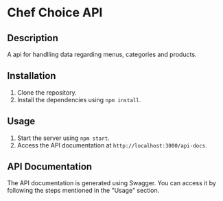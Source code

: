 # Chef Choice API

## Description
A api for handlling data regarding menus, categories and products.

## Installation
1. Clone the repository.
2. Install the dependencies using `npm install`.

## Usage
1. Start the server using `npm start`.
2. Access the API documentation at `http://localhost:3000/api-docs`.

## API Documentation
The API documentation is generated using Swagger. You can access it by following the steps mentioned in the "Usage" section.
